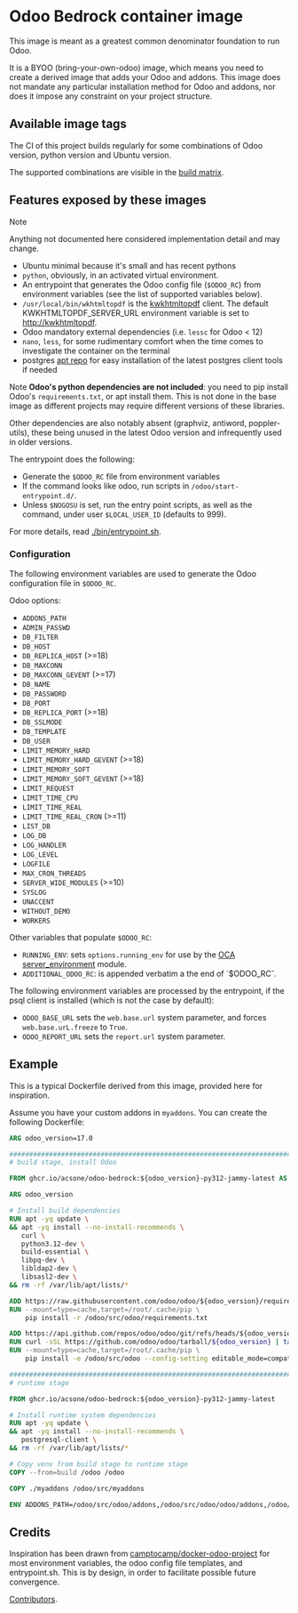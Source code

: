 # Odoo Bedrock container image

This image is meant as a greatest common denominator foundation to run
Odoo.

It is a BYOO (bring-your-own-odoo) image, which means you need to create
a derived image that adds your Odoo and addons. This image does not
mandate any particular installation method for Odoo and addons, nor does
it impose any constraint on your project structure.

## Available image tags

The CI of this project builds regularly for some combinations of Odoo
version, python version and Ubuntu version.

The supported combinations are visible in the [build
matrix](./.github/workflows/ci.yml).

## Features exposed by these images

> [!NOTE]
> Anything not documented here considered implementation detail and may
> change.

- Ubuntu minimal because it's small and has recent pythons
- `python`, obviously, in an activated virtual environment.
- An entrypoint that generates the Odoo config file (`$ODOO_RC`) from
  environment variables (see the list of supported variables below).
- `/usr/local/bin/wkhtmltopdf` is the
  [kwkhtmltopdf](https://github.com/acsone/kwkhtmltopdf) client. The
  default KWKHTMLTOPDF_SERVER_URL environment variable is set to
  <http://kwkhtmltopdf>.
- Odoo mandatory external dependencies (i.e. `lessc` for Odoo \< 12)
- `nano`, `less`, for some rudimentary comfort when the time comes to
  investigate the container on the terminal
- postgres [apt repo](https://wiki.postgresql.org/wiki/Apt) for easy
  installation of the latest postgres client tools if needed

Note **Odoo's python dependencies are not included**: you need to pip
install Odoo's `requirements.txt`, or apt install them. This is not done
in the base image as different projects may require different versions
of these libraries.

Other dependencies are also notably absent (graphviz, antiword,
poppler-utils), these being unused in the latest Odoo version and
infrequently used in older versions.

The entrypoint does the following:

- Generate the `$ODOO_RC` file from environment variables
- If the command looks like odoo, run scripts in
  `/odoo/start-entrypoint.d/`.
- Unless `$NOGOSU` is set, run the entry point scripts, as well as the
  command, under user `$LOCAL_USER_ID` (defaults to 999).

For more details, read [./bin/entrypoint.sh](./bin/entrypoint.sh).

### Configuration

The following environment variables are used to generate the Odoo
configuration file in `$ODOO_RC`.

Odoo options:

- `ADDONS_PATH`
- `ADMIN_PASSWD`
- `DB_FILTER`
- `DB_HOST`
- `DB_REPLICA_HOST` (\>=18)
- `DB_MAXCONN`
- `DB_MAXCONN_GEVENT` (\>=17)
- `DB_NAME`
- `DB_PASSWORD`
- `DB_PORT`
- `DB_REPLICA_PORT` (\>=18)
- `DB_SSLMODE`
- `DB_TEMPLATE`
- `DB_USER`
- `LIMIT_MEMORY_HARD`
- `LIMIT_MEMORY_HARD_GEVENT` (\>=18)
- `LIMIT_MEMORY_SOFT`
- `LIMIT_MEMORY_SOFT_GEVENT` (\>=18)
- `LIMIT_REQUEST`
- `LIMIT_TIME_CPU`
- `LIMIT_TIME_REAL`
- `LIMIT_TIME_REAL_CRON` (\>=11)
- `LIST_DB`
- `LOG_DB`
- `LOG_HANDLER`
- `LOG_LEVEL`
- `LOGFILE`
- `MAX_CRON_THREADS`
- `SERVER_WIDE_MODULES` (\>=10)
- `SYSLOG`
- `UNACCENT`
- `WITHOUT_DEMO`
- `WORKERS`

Other variables that populate `$ODOO_RC`:

- `RUNNING_ENV`: sets `options.running_env` for use by the [OCA
  server_environment](https://github.com/OCA/server-env) module.
- `ADDITIONAL_ODOO_RC`: is appended verbatim a the end of `$ODOO_RC˘.

The following environment variables are processed by the entrypoint, if
the psql client is installed (which is not the case by default):

- `ODOO_BASE_URL` sets the `web.base.url` system parameter, and forces
  `web.base.urL.freeze` to `True`.
- `ODOO_REPORT_URL` sets the `report.url` system parameter.

## Example

This is a typical Dockerfile derived from this image, provided here for
inspiration.

Assume you have your custom addons in `myaddons`. You can create the
following Dockerfile:

```dockerfile
ARG odoo_version=17.0

###########################################################################
# build stage, install Odoo

FROM ghcr.io/acsone/odoo-bedrock:${odoo_version}-py312-jammy-latest AS build

ARG odoo_version

# Install build dependencies
RUN apt -yq update \
&& apt -yq install --no-install-recommends \
   curl \
   python3.12-dev \
   build-essential \
   libpq-dev \
   libldap2-dev \
   libsasl2-dev \
&& rm -rf /var/lib/apt/lists/*

ADD https://raw.githubusercontent.com/odoo/odoo/${odoo_version}/requirements.txt /odoo/src/odoo/requirements.txt
RUN --mount=type=cache,target=/root/.cache/pip \
    pip install -r /odoo/src/odoo/requirements.txt

ADD https://api.github.com/repos/odoo/odoo/git/refs/heads/${odoo_version} /tmp/odoo_version.json
RUN curl -sSL https://github.com/odoo/odoo/tarball/${odoo_version} | tar -C /odoo/src/odoo --strip-components=1 -xz
RUN --mount=type=cache,target=/root/.cache/pip \
    pip install -e /odoo/src/odoo --config-setting editable_mode=compat

###########################################################################
# runtime stage

FROM ghcr.io/acsone/odoo-bedrock:${odoo_version}-py312-jammy-latest

# Install runtime system dependencies
RUN apt -yq update \
&& apt -yq install --no-install-recommends \
   postgresql-client \
&& rm -rf /var/lib/apt/lists/*

# Copy venv from build stage to runtime stage
COPY --from=build /odoo /odoo

COPY ./myaddons /odoo/src/myaddons

ENV ADDONS_PATH=/odoo/src/odoo/addons,/odoo/src/odoo/odoo/addons,/odoo/src/myaddons
```

## Credits

Inspiration has been drawn from
[camptocamp/docker-odoo-project](https://github.com/camptocamp/docker-odoo-project)
for most environment variables, the odoo config file templates, and
entrypoint.sh. This is by design, in order to facilitate possible future
convergence.

[Contributors](https://github.com/acsone/odoo-bedrock/graphs/contributors).
